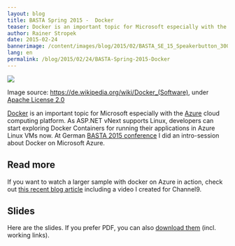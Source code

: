```yaml
---
layout: blog
title: BASTA Spring 2015 -  Docker
teaser: Docker is an important topic for Microsoft especially with the Azure cloud computing platform. As ASP.NET vNext supports Linux, developers can start exploring Docker Containers for running their applications in Linux Azure VMs now. At German BASTA 2015 conference I did an intro-session about Docker on Microsoft Azure.
author: Rainer Stropek
date: 2015-02-24
bannerimage: /content/images/blog/2015/02/BASTA_SE_15_Speakerbutton_300x250_cropped.png
lang: en
permalink: /blog/2015/02/24/BASTA-Spring-2015-Docker
---
```


<p xmlns="http://www.w3.org/1999/xhtml">
  <img src="{{site.baseurl}}/content/images/blog/2015/02/Docker_(container_engine)_logo.png" />
</p><p class="imageCaption" xmlns="http://www.w3.org/1999/xhtml">Image source: <a href="https://de.wikipedia.org/wiki/Docker_(Software)" target="_blank">https://de.wikipedia.org/wiki/Docker_(Software)</a>, under <a href="https://github.com/dotcloud/docker/blob/master/LICENSE" target="_blank">Apache License 2.0</a></p><p xmlns="http://www.w3.org/1999/xhtml">
  <a href="https://www.docker.com/" target="_blank">Docker</a> is an important topic for Microsoft especially with the <a href="http://azure.microsoft.com" target="_blank">Azure</a> cloud computing platform. As ASP.NET vNext supports Linux, developers can start exploring Docker Containers for running their applications in Azure Linux VMs now. At German <a href="http://basta.net" target="_blank">BASTA 2015 conference</a> I did an intro-session about Docker on Microsoft Azure.</p><h2 xmlns="http://www.w3.org/1999/xhtml">Read more</h2><p xmlns="http://www.w3.org/1999/xhtml">If you want to watch a larger sample with docker on Azure in action, check out <a href="http://www.software-architects.com/devblog/2015/02/05/ASPNET-Docker-and-Linux-in-Azure" target="_blank">this recent blog article</a> including a video I created for Channel9.</p><h2 xmlns="http://www.w3.org/1999/xhtml">Slides</h2><p xmlns="http://www.w3.org/1999/xhtml">Here are the slides. If you prefer PDF, you can also <a href="{{site.baseurl}}/content/images/blog/2015/02/Docker.pdf" target="_blank">download them</a> (incl. working links).</p><script async="async" class="speakerdeck-embed" data-id="dee129eda44444f09080bd9f7a1abb71" data-ratio="1.77777777777778" src="//speakerdeck.com/assets/embed.js" xmlns="http://www.w3.org/1999/xhtml"></script>